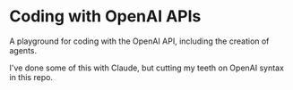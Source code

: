 # Coding with OpenAI APIs

A playground for coding with the OpenAI API, including the creation of agents.

I've done some of this with Claude, but cutting my teeth on OpenAI syntax in this repo.